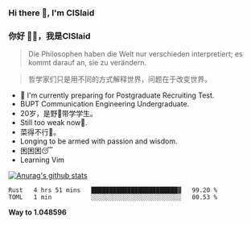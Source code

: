 ### Hi there 👋, I'm ClSlaid
### 你好 👋🏻️，我是ClSlaid
<!-- #### However Difficult It Might Seem, The Challenge Will Be Overcome
#### 雄关漫道真如铁 而今迈步从头越 -->
<!-- Across the Great Wall we can reach every corner of the world. -->
> Die Philosophen haben die Welt nur verschieden interpretiert; es kommt darauf an, sie zu verändern.

> 哲学家们只是用不同的方式解释世界，问题在于改变世界。


<!--- 🔭 I'm currently working on [simple BUPT-CES's 16-bits CPU Developing course](https://github.com/ClSlaid/Naive_CPU). -->
<!-- - 🔭 I'm currently working on PingCAP's Talent Plan, wish I could commit a PR to Chaos Mesh! -->
- 🔭 I'm currently preparing for Postgraduate Recruiting Test.
- BUPT Communication Engineering Undergraduate.
- 20岁，是野🐓️带学学生。
- Still too weak now🥬.
- 菜得不行🥬。
- Longing to be armed with passion and wisdom.
- 困困困😴️
- Learning Vim


[![Anurag's github stats](https://github-readme-stats.vercel.app/api?username=ClSlaid&layout=compact&show_icons=true)](https://github.com/anuraghazra/github-readme-stats)
<!--START_SECTION:waka-->
```text
Rust   4 hrs 51 mins   ████████████████████████▓   99.20 % 
TOML   1 min           ░░░░░░░░░░░░░░░░░░░░░░░░░   00.53 % 
```
<!--END_SECTION:waka-->

**Way to 1.048596**

<!--
**ClSlaid/ClSlaid** is a ✨ _special_ ✨ repository because its `README.md` (this file) appears on your GitHub profile.

Here are some ideas to get you started:

- 🔭 I’m currently working on ...
- 🌱 I’m currently learning ...
- 👯 I’m looking to collaborate on ...
- 🤔 I’m looking for help with ...
- 💬 Ask me about ...
- 📫 How to reach me: ...
- 😄 Pronouns: ...
- ⚡ Fun fact: ...
-->
